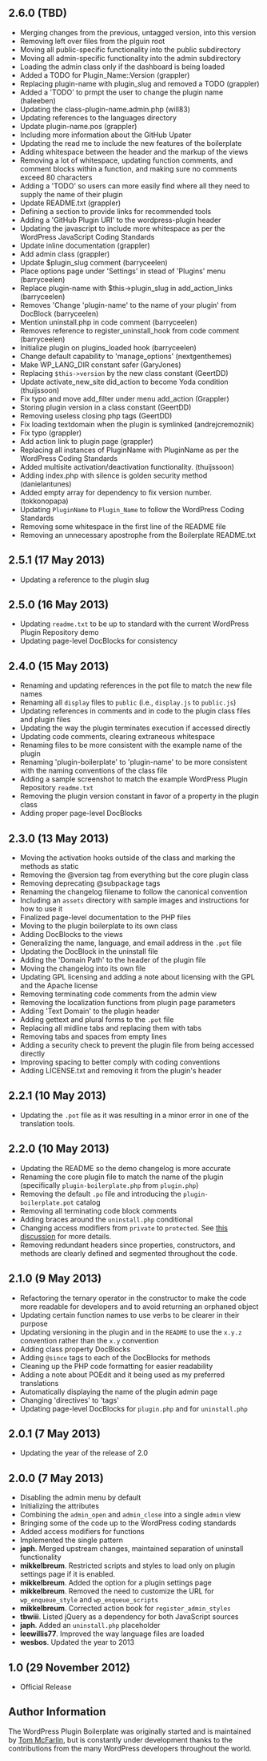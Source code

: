 ## 2.6.0 (TBD)

* Merging changes from the previous, untagged version, into this version
* Removing left over files from the plguin root
* Moving all public-specific functionality into the public subdirectory
* Moving all admin-specific functionality into the admin subdirectory
* Loading the admin class only if the dashboard is being loaded
* Added a TODO for Plugin_Name::Version (grappler)
* Replacing plugin-name with plugin_slug and removed a TODO (grappler)
* Added a 'TODO' to prmpt the user to change the plugin name (haleeben)
* Updating the class-plugin-name.admin.php (will83)
* Updating references to the languages directory
* Update plugin-name.pos (grappler)
* Including more information about the GitHub Upater
* Updating the read me to include the new features of the boilerplate
* Adding whitespace between the header and the markup of the views
* Removing a lot of whitespace, updating function comments, and comment blocks within a function, and making sure no comments exceed 80 characters
* Adding a 'TODO' so users can more easily find where all they need to supply the name of their plugin
* Update README.txt (grappler)
* Defining a section to provide links for recommended tools
* Adding a 'GitHub Plugin URI' to the wordpress-plugin header
* Updating the javascript to include more whitespace as per the WordPress JavaScript Coding Standards
* Update inline documentation (grappler)
* Add admin class (grappler)
* Update $plugin_slug comment (barryceelen)
* Place options page under 'Settings' in stead of 'Plugins' menu (barryceelen)
* Replace plugin-name with $this->plugin_slug in add_action_links (barryceelen)
* Removes 'Change 'plugin-name' to the name of your plugin' from DocBlock (barryceelen)
* Mention uninstall.php in code comment (barryceelen)
* Removes reference to register_uninstall_hook from code comment (barryceelen)
* Initialize plugin on plugins_loaded hook (barryceelen)
* Change default capability to 'manage_options' (nextgenthemes)
* Make WP_LANG_DIR constant safer (GaryJones)
* Replacing `$this->version` by the new class constant (GeertDD)
* Update activate_new_site did_action to become Yoda condition (thuijssoon)
* Fix typo and move add_filter under menu add_action (Grappler)
* Storing plugin version in a class constant (GeertDD)
* Removing useless closing php tags (GeertDD)
* Fix loading textdomain when the plugin is symlinked (andrejcremoznik)
* Fix typo (grappler)
* Add action link to plugin page (grappler)
* Replacing all instances of PluginName with PluginName as per the WordPress Coding Standards
* Added multisite activation/deactivation functionality. (thuijssoon)
* Adding index.php with silence is golden security method (danielantunes)
* Added empty array for dependency to fix version number. (tokkonopapa)
* Updating `PluginName` to `Plugin_Name` to follow the WordPress Coding Standards
* Removing some whitespace in the first line of the README file
* Removing an unnecessary apostrophe from the Boilerplate README.txt

## 2.5.1 (17 May 2013)

* Updating a reference to the plugin slug

## 2.5.0 (16 May 2013)

* Updating `readme.txt` to be up to standard with the current WordPress Plugin Repository demo
* Updating page-level DocBlocks for consistency

## 2.4.0 (15 May 2013)

* Renaming and updating references in the pot file to match the new file names
* Renaming all `display` files to `public` (i.e., `display.js` to `public.js`)
* Updating references in comments and in code to the plugin class files and plugin files
* Updating the way the plugin terminates execution if accessed directly
* Updating code comments, clearing extraneous whitespace
* Renaming files to be more consistent with the example name of the plugin
* Renaming 'plugin-boilerplate' to 'plugin-name' to be more consistent with the naming conventions of the class file
* Adding a sample screenshot to match the example WordPress Plugin Repository `readme.txt`
* Removing the plugin version constant in favor of a property in the plugin class
* Adding proper page-level DocBlocks

## 2.3.0 (13 May 2013)

* Moving the activation hooks outside of the class and marking the methods as static
* Removing the @version tag from everything but the core plugin class
* Removing deprecating @subpackage tags
* Renaming the changelog filename to follow the canonical convention
* Including an `assets` directory with sample images and instructions for how to use it
* Finalized page-level documentation to the PHP files
* Moving to the plugin boilerplate to its own class
* Adding DocBlocks to the views
* Generalizing the name, language, and email address in the `.pot` file
* Updating the DocBlock in the uninstall file
* Adding the 'Domain Path' to the header of the plugin file
* Moving the changelog into its own file
* Updating GPL licensing and adding a note about licensing with the GPL and the Apache license
* Removing terminating code comments from the admin view
* Removing the localization functions from plugin page parameters
* Adding 'Text Domain' to the plugin header
* Adding gettext and plural forms to the `.pot` file
* Replacing all midline tabs and replacing them with tabs
* Removing tabs and spaces from empty lines
* Adding a security check to prevent the plugin file from being accessed directly
* Improving spacing to better comply with coding conventions
* Adding LICENSE.txt and removing it from the plugin's header

## 2.2.1 (10 May 2013)

* Updating the `.pot` file as it was resulting in a minor error in one of the translation tools.

## 2.2.0 (10 May 2013)

* Updating the README so the demo changelog is more accurate
* Renaming the core plugin file to match the name of the plugin (specifically `plugin-boilerplate.php` from `plugin.php`)
* Removing the default `.po` file and introducing the `plugin-boilerplate.pot` catalog
* Removing all terminating code block comments
* Adding braces around the `uninstall.php` conditional
* Changing access modifiers from `private` to `protected`. See [this discussion](https://github.com/tommcfarlin/WordPress-Plugin-Boilerplate/issues/36) for more details.
* Removing redundant headers since properties, constructors, and methods are clearly defined and segmented throughout the code.

## 2.1.0 (9 May 2013)

* Refactoring the ternary operator in the constructor to make the code more readable for developers and to avoid returning an orphaned object
* Updating certain function names to use verbs to be clearer in their purpose
* Updating versioning in the plugin and in the `README` to use the `x.y.z` convention rather than the `x.y` convention
* Adding class property DocBlocks
* Adding `@since` tags to each of the DocBlocks for methods
* Cleaning up the PHP code formatting for easier readability
* Adding a note about POEdit and it being used as my preferred translations
* Automatically displaying the name of the plugin admin page
* Changing 'directives' to 'tags'
* Updating page-level DocBlocks for `plugin.php` and for `uninstall.php`

## 2.0.1 (7 May 2013)

* Updating the year of the release of 2.0

## 2.0.0 (7 May 2013)

* Disabling the admin menu by default
* Initializing the attributes
* Combining the `admin_open` and `admin_close` into a single `admin` view
* Bringing some of the code up to the WordPress coding standards
* Added access modifiers for functions
* Implemented the single pattern
* **japh**. Merged upstream changes, maintained separation of uninstall functionality
* **mikkelbreum**. Restricted scripts and styles to load only on plugin settings page if it is enabled.
* **mikkelbreum**. Added the option for a plugin settings page
* **mikkelbreum**. Removed the need to customize the URL for `wp_enqueue_style` and `wp_enqueue_scripts`
* **mikkelbreum**. Corrected action book for `register_admin_styles`
* **tbwiii**. Listed jQuery as a dependency for both JavaScript sources
* **japh**. Added an `uninstall.php` placeholder
* **leewillis77**. Improved the way language files are loaded
* **wesbos**. Updated the year to 2013

## 1.0 (29 November 2012)

* Official Release

## Author Information

The WordPress Plugin Boilerplate was originally started and is maintained by [Tom McFarlin](http://twitter.com/tommcfarlin/), but is constantly under development thanks to the contributions from the many WordPress developers throughout the world.
